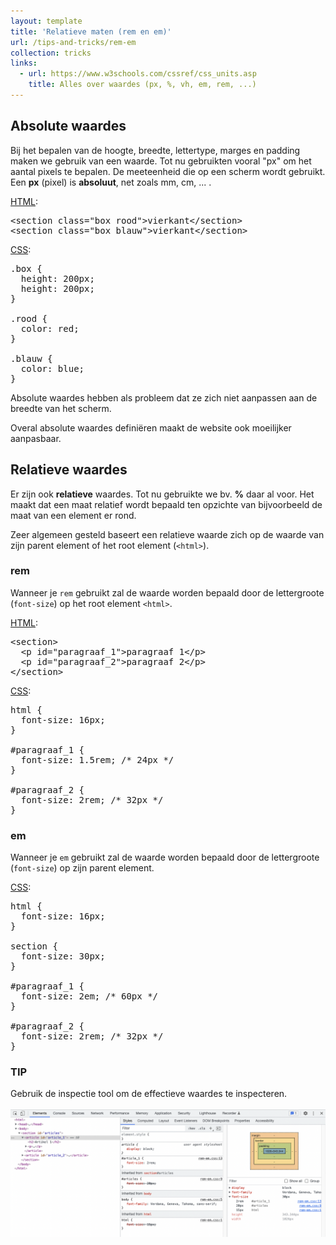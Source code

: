 ```yaml
---
layout: template
title: 'Relatieve maten (rem en em)'
url: /tips-and-tricks/rem-em
collection: tricks
links:
  - url: https://www.w3schools.com/cssref/css_units.asp
    title: Alles over waardes (px, %, vh, em, rem, ...)
---
```

## Absolute waardes
Bij het bepalen van de hoogte, breedte, lettertype, marges en padding maken we gebruik van een waarde. Tot nu gebruikten vooral "px" om het aantal pixels te bepalen. De meeteenheid die op een scherm wordt gebruikt. Een <strong>px</strong> (pixel) is <strong>absoluut</strong>, net zoals mm, cm, ... . 

<u>HTML</u>:
<pre data-enlighter-theme="beyond" data-enlighter-language="html">
&lt;section class="box rood"&gt;vierkant&lt;/section&gt;
&lt;section class="box blauw"&gt;vierkant&lt;/section&gt;
</pre>

<u>CSS</u>:
<pre data-enlighter-theme="beyond" data-enlighter-language="css">
.box {
  height: 200px;
  height: 200px;
}

.rood {
  color: red;
}

.blauw {
  color: blue;
}
</pre>

Absolute waardes hebben als probleem dat ze zich niet aanpassen aan de breedte van het scherm.

Overal absolute waardes definiëren maakt de website ook moeilijker aanpasbaar. 

## Relatieve waardes

Er zijn ook <strong>relatieve</strong> waardes. Tot nu gebruikte we bv. <strong>%</strong> daar al voor. Het maakt dat een maat relatief wordt bepaald ten opzichte van bijvoorbeeld de maat van een element er rond.

Zeer algemeen gesteld baseert een relatieve waarde zich op de waarde van zijn parent element of het root element (<code>&lt;html&gt;</code>).

### rem

Wanneer je <code>rem</code> gebruikt zal de waarde worden bepaald door de lettergroote (<code>font-size</code>) op het root element <code>&lt;html&gt;</code>.

<u>HTML</u>:
<pre data-enlighter-theme="beyond" data-enlighter-language="html">
&lt;section&gt;
  &lt;p id="paragraaf_1"&gt;paragraaf 1&lt;/p&gt;
  &lt;p id="paragraaf_2"&gt;paragraaf 2&lt;/p&gt;
&lt;/section&gt;
</pre>

<u>CSS</u>:
<pre data-enlighter-theme="beyond" data-enlighter-language="css">
html {
  font-size: 16px;
}

#paragraaf_1 {
  font-size: 1.5rem; /* 24px */
}

#paragraaf_2 {
  font-size: 2rem; /* 32px */
}
</pre>


### em 

Wanneer je <code>em</code> gebruikt zal de waarde worden bepaald door de lettergroote (<code>font-size</code>) op zijn parent element.
 
<u>CSS</u>:
<pre data-enlighter-theme="beyond" data-enlighter-language="css">
html {
  font-size: 16px;
}

section {
  font-size: 30px;
}

#paragraaf_1 {
  font-size: 2em; /* 60px */
}

#paragraaf_2 {
  font-size: 2rem; /* 32px */
}
</pre>

<div class="highlight">
    <h3>TIP</h3>
    <p>
    Gebruik de inspectie tool om de effectieve waardes te inspecteren.
    <br/>
    <br/>
    <img src="images/rem_em_inspectietool.png" />
    </p>
</div>